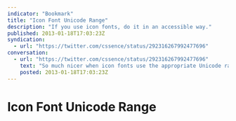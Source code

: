 ```yaml
---
indicator: "Bookmark"
title: "Icon Font Unicode Range"
description: "If you use icon fonts, do it in an accessible way."
published: 2013-01-18T17:03:23Z
syndication:
  - url: "https://twitter.com/cssence/status/292316267992477696"
conversation:
  - url: "https://twitter.com/cssence/status/292316267992477696"
    text: "So much nicer when icon fonts use the appropriate Unicode range so they don’t mess up screen readers.<br>[dev.bowdenweb.com/a/fonts/symbols/font-awesome/docs](http://dev.bowdenweb.com/a/fonts/symbols/font-awesome/docs/)"
    posted: 2013-01-18T17:03:23Z
---
```


# Icon Font Unicode Range

